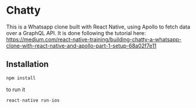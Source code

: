 # Chatty
This is a Whatsapp clone built with React Native, using Apollo to fetch data over
a GraphQL API.
It is done following the tutorial here: https://medium.com/react-native-training/building-chatty-a-whatsapp-clone-with-react-native-and-apollo-part-1-setup-68a02f7e11

## Installation
```javascript
npm install
```
to run it
```javascript
react-native run-ios
```